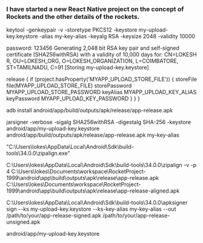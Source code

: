 ### I have started a new React Native project on the concept of Rockets and the other details of the rockets.



keytool -genkeypair -v -storetype PKCS12 -keystore my-upload-key.keystore -alias my-key-alias -keyalg RSA -keysize 2048 -validity 10000

password: 123456
Generating 2,048 bit RSA key pair and self-signed certificate (SHA256withRSA) with a validity of 10,000 days
for: CN=LOKESH R, OU=LOKESH_ORG, O=LOKESH_ORGANIZATION, L=COIMBATORE, ST=TAMILNADU, C=91
[Storing my-upload-key.keystore]

release {
if (project.hasProperty('MYAPP_UPLOAD_STORE_FILE')) {
storeFile file(MYAPP_UPLOAD_STORE_FILE)
storePassword MYAPP_UPLOAD_STORE_PASSWORD
keyAlias MYAPP_UPLOAD_KEY_ALIAS
keyPassword MYAPP_UPLOAD_KEY_PASSWORD
}
}
}

adb install android/app/build/outputs/apk/release/app-release.apk

jarsigner -verbose -sigalg SHA256withRSA -digestalg SHA-256 -keystore android/app/my-upload-key.keystore android/app/build/outputs/apk/release/app-release.apk my-key-alias


"C:\Users\lokes\AppData\Local\Android\Sdk\build-tools\34.0.0\zipalign.exe"


C:\Users\lokes\AppData\Local\Android\Sdk\build-tools\34.0.0\zipalign -v -p 4 C:\Users\lokes\Documents\workspace\RocketProject-1999\android\app\build\outputs\apk\release\app-release.apk C:\Users\lokes\Documents\workspace\RocketProject-1999\android\app\build\outputs\apk\release\app-release-aligned.apk


C:\Users\lokes\AppData\Local\Android\Sdk\build-tools\34.0.0\apksigner sign --ks my-upload-key.keystore --ks-key-alias my-key-alias --out /path/to/your/app-release-signed.apk /path/to/your/app-release-unsigned.apk


android/app/my-upload-key.keystore
